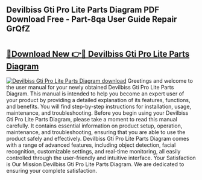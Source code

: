 ## Devilbiss Gti Pro Lite Parts Diagram PDF Download Free - Part-8qa User Guide Repair GrQfZ

# <h2><a href="http://dfolkc.blite.top/?on=Devilbiss+Gti+Pro+Lite+Parts+Diagram">🔗Download New 👉🔴 Devilbiss Gti Pro Lite Parts Diagram</a></h2>

[![Devilbiss Gti Pro Lite Parts Diagram download](https://i.imgur.com/lujVjoI.png)](http://dfolkc.blite.top/?on=Devilbiss+Gti+Pro+Lite+Parts+Diagram)
Greetings and welcome to the user manual for your newly obtained Devilbiss Gti Pro Lite Parts Diagram. This manual is intended to help you become an expert user of your product by providing a detailed explanation of its features, functions, and benefits. You will find step-by-step instructions for installation, usage, maintenance, and troubleshooting. Before you begin using your Devilbiss Gti Pro Lite Parts Diagram, please take a moment to read this manual carefully. It contains essential information on product setup, operation, maintenance, and troubleshooting, ensuring that you are able to use the product safely and effectively. Devilbiss Gti Pro Lite Parts Diagram comes with a range of advanced features, including object detection, facial recognition, customizable settings, and real-time monitoring, all easily controlled through the user-friendly and intuitive interface. Your Satisfaction is Our Mission Devilbiss Gti Pro Lite Parts Diagram. We are dedicated to ensuring your complete satisfaction.
